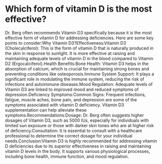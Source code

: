 # Which form of vitamin D is the most effective?

Dr. Berg often recommends Vitamin D3 specifically because it is the most effective form of vitamin D for addressing deficiencies. Here are some key points to consider:Why Vitamin D3?Effectiveness:Vitamin D3 (Cholecalciferol): This is the form of vitamin D that is naturally produced in the skin in response to sunlight. It is more effective at raising and maintaining adequate levels of vitamin D in the blood compared to Vitamin D2 (Ergocalciferol).Health Benefits:Bone Health: Vitamin D3 helps in the absorption of calcium, which is crucial for maintaining strong bones and preventing conditions like osteoporosis.Immune System Support: It plays a significant role in modulating the immune system, reducing the risk of infections and autoimmune diseases.Mood Regulation: Adequate levels of Vitamin D3 are linked to improved mood and reduced symptoms of depression.Deficiency Symptoms:Common Signs: Frequent infections, fatigue, muscle aches, bone pain, and depression are some of the symptoms associated with vitamin D deficiency. Vitamin D3 supplementation can help alleviate these symptoms.Recommendations:Dosage: Dr. Berg often suggests higher dosages of Vitamin D3, such as 5000 IUs, especially for individuals with limited sun exposure or those with darker skin tones who are at higher risk of deficiency.Consultation: It is essential to consult with a healthcare professional to determine the correct dosage for your individual needs.Conclusion:Vitamin D3 is highly recommended for addressing vitamin D deficiencies due to its superior effectiveness in raising and maintaining vitamin D levels in the body. It supports various physiological processes, including bone health, immune function, and mood regulation.